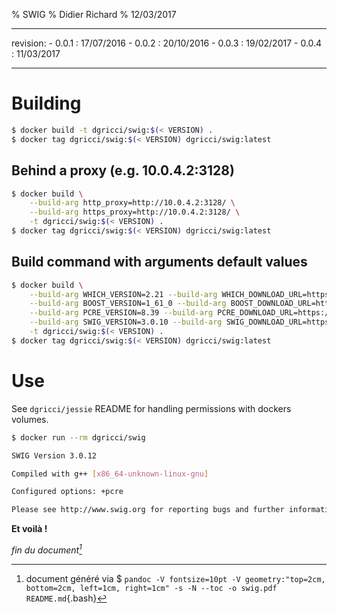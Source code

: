 % SWIG
% Didier Richard
% 12/03/2017

---

revision:
    - 0.0.1 : 17/07/2016
    - 0.0.2 : 20/10/2016
    - 0.0.3 : 19/02/2017
    - 0.0.4 : 11/03/2017

---

# Building #

```bash
$ docker build -t dgricci/swig:$(< VERSION) .
$ docker tag dgricci/swig:$(< VERSION) dgricci/swig:latest
```

## Behind a proxy (e.g. 10.0.4.2:3128) ##

```bash
$ docker build \
    --build-arg http_proxy=http://10.0.4.2:3128/ \
    --build-arg https_proxy=http://10.0.4.2:3128/ \
    -t dgricci/swig:$(< VERSION) .
$ docker tag dgricci/swig:$(< VERSION) dgricci/swig:latest
```

## Build command with arguments default values ##

```bash
$ docker build \
    --build-arg WHICH_VERSION=2.21 --build-arg WHICH_DOWNLOAD_URL=https://ftp.gnu.org/gnu/which/which-2.21.tar.gz \
    --build-arg BOOST_VERSION=1_61_0 --build-arg BOOST_DOWNLOAD_URL=https://downloads.sourceforge.net/boost/boost_1_61_0.tar.gz \
    --build-arg PCRE_VERSION=8.39 --build-arg PCRE_DOWNLOAD_URL=https://ftp.csx.cam.ac.uk/pub/software/programming/pcre/pcre-8.39.tar.gz \
    --build-arg SWIG_VERSION=3.0.10 --build-arg SWIG_DOWNLOAD_URL=https://downloads.sourceforge.net/swig/swig-3.0.10.tar.gz \
    -t dgricci/swig:$(< VERSION) .
$ docker tag dgricci/swig:$(< VERSION) dgricci/swig:latest
```

# Use #

See `dgricci/jessie` README for handling permissions with dockers volumes.

```bash
$ docker run --rm dgricci/swig

SWIG Version 3.0.12

Compiled with g++ [x86_64-unknown-linux-gnu]

Configured options: +pcre

Please see http://www.swig.org for reporting bugs and further information
```

__Et voilà !__


_fin du document[^pandoc_gen]_

[^pandoc_gen]: document généré via $ `pandoc -V fontsize=10pt -V geometry:"top=2cm, bottom=2cm, left=1cm, right=1cm" -s -N --toc -o swig.pdf README.md`{.bash}
